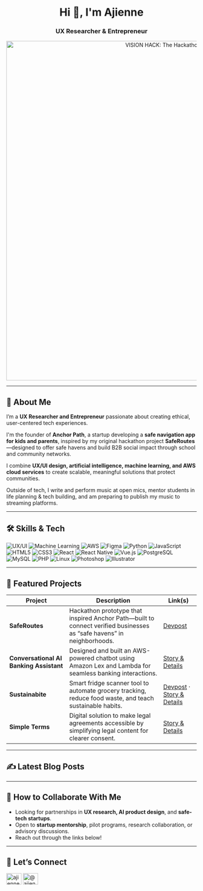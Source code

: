 <h1 align="center">Hi 👋, I'm Ajienne</h1>
<h3 align="center">UX Researcher & Entrepreneur</h3>

<p align="center">
  <img src="https://i.makeagif.com/media/9-08-2025/kMZQLE.gif" 
       alt="VISION HACK: The Hackathon for South LA" 
       width="900" />
</p>

---

## 🌟 About Me
I’m a **UX Researcher and Entrepreneur** passionate about creating ethical, user-centered tech experiences.  

I'm the founder of **Anchor Path**, a startup developing a **safe navigation app for kids and parents**, inspired by my original hackathon project **SafeRoutes**—designed to offer safe havens and build B2B social impact through school and community networks.  

I combine **UX/UI design, artificial intelligence, machine learning, and AWS cloud services** to create scalable, meaningful solutions that protect communities.

Outside of tech, I write and perform music at open mics, mentor students in life planning & tech building, and am preparing to publish my music to streaming platforms.

---

## 🛠 Skills & Tech
![UX/UI](https://img.shields.io/badge/UX%2FUI-Design-blue?style=for-the-badge)
![Machine Learning](https://img.shields.io/badge/Machine%20Learning-Expert-orange?style=for-the-badge)
![AWS](https://img.shields.io/badge/AWS-Cloud-yellow?style=for-the-badge)
![Figma](https://img.shields.io/badge/Figma-Design-brightgreen?style=for-the-badge)
![Python](https://img.shields.io/badge/Python-Developer-success?style=for-the-badge)
![JavaScript](https://img.shields.io/badge/JavaScript-ES6-yellowgreen?style=for-the-badge)
![HTML5](https://img.shields.io/badge/HTML5-Web-orange?style=for-the-badge)
![CSS3](https://img.shields.io/badge/CSS3-Web-blue?style=for-the-badge)
![React](https://img.shields.io/badge/React-FrontEnd-lightblue?style=for-the-badge)
![React Native](https://img.shields.io/badge/ReactNative-Mobile-lightgrey?style=for-the-badge)
![Vue.js](https://img.shields.io/badge/Vue.js-Frontend-green?style=for-the-badge)
![PostgreSQL](https://img.shields.io/badge/PostgreSQL-Database-blue?style=for-the-badge)
![MySQL](https://img.shields.io/badge/MySQL-Database-lightblue?style=for-the-badge)
![PHP](https://img.shields.io/badge/PHP-Backend-purple?style=for-the-badge)
![Linux](https://img.shields.io/badge/Linux-System-black?style=for-the-badge)
![Photoshop](https://img.shields.io/badge/Photoshop-Design-darkblue?style=for-the-badge)
![Illustrator](https://img.shields.io/badge/Illustrator-Design-orange?style=for-the-badge)


------

## 🚀 Featured Projects
| Project                                      | Description                                                                                                   | Link(s) |
|---------------------------------------------|---------------------------------------------------------------------------------------------------------------|---------|
| **SafeRoutes**                               | Hackathon prototype that inspired Anchor Path—built to connect verified businesses as “safe havens” in neighborhoods. | [Devpost](https://devpost.com/software/saferoutes-app?ref_content=user-portfolio&ref_feature=in_progress) |
| **Conversational AI Banking Assistant**      | Designed and built an AWS-powered chatbot using Amazon Lex and Lambda for seamless banking interactions.     | [Story & Details](https://www.ajiennelambey.com/projects/conversational-ai-banking-assistant) |
| **Sustainabite**                             | Smart fridge scanner tool to automate grocery tracking, reduce food waste, and teach sustainable habits.     | [Devpost](https://devpost.com/software/sustainabite-x7oyqh) · [Story & Details](https://www.ajiennelambey.com/projects/sustainabite) |
| **Simple Terms**                             | Digital solution to make legal agreements accessible by simplifying legal content for clearer consent.       | [Story & Details](https://www.ajiennelambey.com/projects/simpleterms) |

---

## ✍️ Latest Blog Posts
<!-- BLOG-POST-LIST:START -->
<!-- This section will be auto-populated from your Medium RSS feed via GitHub Actions -->
<!-- BLOG-POST-LIST:END -->

---

## 🤝 How to Collaborate With Me
-  Looking for partnerships in **UX research, AI product design**, and **safe-tech startups**.  
-  Open to **startup mentorship**, pilot programs, research collaboration, or advisory discussions.  
-  Reach out through the links below!

---

## 🔗 Let’s Connect
<p align="left">
<a href="https://linkedin.com/in/ajienne lambey" target="blank"><img align="center" src="https://raw.githubusercontent.com/rahuldkjain/github-profile-readme-generator/master/src/images/icons/Social/linked-in-alt.svg" alt="ajienne lambey" height="30" width="40" /></a>
<a href="https://medium.com/@ajiennelambey" target="blank"><img align="center" src="https://raw.githubusercontent.com/rahuldkjain/github-profile-readme-generator/master/src/images/icons/Social/medium.svg" alt="@ajiennelambey" height="30" width="40" /></a>
</p>



